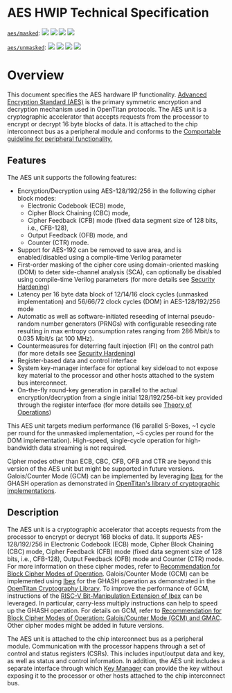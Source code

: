 # AES HWIP Technical Specification

[`aes/masked`](https://reports.opentitan.org/hw/ip/aes_masked/dv/latest/report.html):
![](https://dashboards.lowrisc.org/badges/dv/aes/masked/test.svg)
![](https://dashboards.lowrisc.org/badges/dv/aes/masked/passing.svg)
![](https://dashboards.lowrisc.org/badges/dv/aes/masked/functional.svg)
![](https://dashboards.lowrisc.org/badges/dv/aes/masked/code.svg)

[`aes/unmasked`](https://reports.opentitan.org/hw/ip/aes_unmasked/dv/latest/report.html):
![](https://dashboards.lowrisc.org/badges/dv/aes/unmasked/test.svg)
![](https://dashboards.lowrisc.org/badges/dv/aes/unmasked/passing.svg)
![](https://dashboards.lowrisc.org/badges/dv/aes/unmasked/functional.svg)
![](https://dashboards.lowrisc.org/badges/dv/aes/unmasked/code.svg)

# Overview

This document specifies the AES hardware IP functionality.
[Advanced Encryption Standard (AES)](https://www.nist.gov/publications/advanced-encryption-standard-aes) is the primary symmetric encryption and decryption mechanism used in OpenTitan protocols.
The AES unit is a cryptographic accelerator that accepts requests from the processor to encrypt or decrypt 16 byte blocks of data.
It is attached to the chip interconnect bus as a peripheral module and conforms to the [Comportable guideline for peripheral functionality.](../../../doc/contributing/hw/comportability/README.md)


## Features

The AES unit supports the following features:

- Encryption/Decryption using AES-128/192/256 in the following cipher block modes:
  - Electronic Codebook (ECB) mode,
  - Cipher Block Chaining (CBC) mode,
  - Cipher Feedback (CFB) mode (fixed data segment size of 128 bits, i.e., CFB-128),
  - Output Feedback (OFB) mode, and
  - Counter (CTR) mode.
- Support for AES-192 can be removed to save area, and is enabled/disabled using a compile-time Verilog parameter
- First-order masking of the cipher core using domain-oriented masking (DOM) to deter side-channel analysis (SCA), can optionally be disabled using compile-time Verilog parameters (for more details see [Security Hardening](./doc/theory_of_operation.md#side-channel-analysis))
- Latency per 16 byte data block of 12/14/16 clock cycles (unmasked implementation) and 56/66/72 clock cycles (DOM) in AES-128/192/256 mode
- Automatic as well as software-initiated reseeding of internal pseudo-random number generators (PRNGs) with configurable reseeding rate resulting in max entropy consumption rates ranging from 286 Mbit/s to 0.035 Mbit/s (at 100 MHz).
- Countermeasures for deterring fault injection (FI) on the control path (for more details see [Security Hardening](./doc/theory_of_operation.md#fault-injection))
- Register-based data and control interface
- System key-manager interface for optional key sideload to not expose key material to the processor and other hosts attached to the system bus interconnect.
- On-the-fly round-key generation in parallel to the actual encryption/decryption from a single initial 128/192/256-bit key provided through the register interface (for more details see [Theory of Operations](./doc/theory_of_operation.md))

This AES unit targets medium performance (16 parallel S-Boxes, \~1 cycle per round for the unmasked implementation, \~5 cycles per round for the DOM implementation).
High-speed, single-cycle operation for high-bandwidth data streaming is not required.

Cipher modes other than ECB, CBC, CFB, OFB and CTR are beyond this version of the AES unit but might be supported in future versions.
Galois/Counter Mode (GCM) can be implemented by leveraging [Ibex](../rv_core_ibex/README.md) for the GHASH operation as demonstrated in [OpenTitan's library of cryptographic implementations](https://github.com/lowRISC/opentitan/tree/master/sw/device/lib/crypto).


## Description

The AES unit is a cryptographic accelerator that accepts requests from the processor to encrypt or decrypt 16B blocks of data.
It supports AES-128/192/256 in Electronic Codebook (ECB) mode, Cipher Block Chaining (CBC) mode, Cipher Feedback (CFB) mode (fixed data segment size of 128 bits, i.e., CFB-128), Output Feedback (OFB) mode and Counter (CTR) mode.
For more information on these cipher modes, refer to [Recommendation for Block Cipher Modes of Operation](https://nvlpubs.nist.gov/nistpubs/Legacy/SP/nistspecialpublication800-38a.pdf).
Galois/Counter Mode (GCM) can be implemented using [Ibex](../rv_core_ibex/README.md) for the GHASH operation as demonstrated in the [OpenTitan Cryptography Library](../../../doc/security/cryptolib/README.md).
To improve the performance of GCM, instructions of the [RISC-V Bit-Manipulation Extension of Ibex](https://ibex-core.readthedocs.io/en/latest/03_reference/instruction_decode_execute.html#arithmetic-logic-unit-alu) can be leveraged.
In particular, carry-less multiply instructions can help to speed up the GHASH operation.
For details on GCM, refer to [Recommendation for Block Cipher Modes of Operation: Galois/Counter Mode (GCM) and GMAC](https://nvlpubs.nist.gov/nistpubs/Legacy/SP/nistspecialpublication800-38d.pdf).
Other cipher modes might be added in future versions.

The AES unit is attached to the chip interconnect bus as a peripheral module.
Communication with the processor happens through a set of control and status registers (CSRs).
This includes input/output data and key, as well as status and control information.
In addition, the AES unit includes a separate interface through which [Key Manager](../keymgr/README.md) can provide the key without exposing it to the processor or other hosts attached to the chip interconnect bus.
